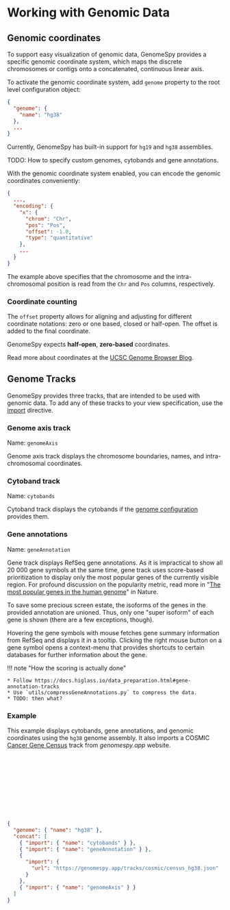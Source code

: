 # Working with Genomic Data

## Genomic coordinates

To support easy visualization of genomic data, GenomeSpy provides a specific
genomic coordinate system, which maps the discrete chromosomes or contigs
onto a concatenated, continuous linear axis.

To activate the genomic coordinate system, add `genome` property to the
root level configuration object:

```json
{
  "genome": {
    "name": "hg38"
  },
  ...
}
```

Currently, GenomeSpy has built-in support for `hg19` and `hg38` assemblies.

TODO: How to specify custom genomes, cytobands and gene annotations.

With the genomic coordinate system enabled, you can encode the genomic coordinates
conveniently:

```json
{
  ...,
  "encoding": {
    "x": {
      "chrom": "Chr",
      "pos": "Pos",
      "offset": -1.0,
      "type": "quantitative"
    },
    ...
  }
}
```

The example above specifies that the chromosome and the
intra-chromosomal position is read from the `Chr` and `Pos` columns,
respectively.

### Coordinate counting

The `offset` property allows for aligning and adjusting for
different coordinate notations: zero or one based, closed or half-open.
The offset is added to the final coordinate.

GenomeSpy expects **half-open**, **zero-based** coordinates.

Read more about coordinates at the [UCSC Genome Browser Blog](http://genome.ucsc.edu/blog/the-ucsc-genome-browser-coordinate-counting-systems/).

## Genome Tracks

GenomeSpy provides three tracks, that are intended to be used with genomic
data. To add any of these tracks to your view specification, use the
[import](#TODO) directive.

### Genome axis track

Name: `genomeAxis`

Genome axis track displays the chromosome boundaries, names, and
intra-chromosomal coordinates.

### Cytoband track

Name: `cytobands`

Cytoband track displays the cytobands if the [genome
configuration](coordinate-system.md#genomic-coordinates) provides them.

### Gene annotations

Name: `geneAnnotation`

Gene track displays RefSeq gene annotations. As it is impractical to show all
20 000 gene symbols at the same time, gene track uses score-based
prioritization to display only the most popular genes of the currently
visible region. For profound discussion on the popularity metric, read more
in "[The most popular genes in the human
genome](https://www.nature.com/articles/d41586-017-07291-9)" in Nature.

To save some precious screen estate, the isoforms of the genes in the
provided annotation are unioned. Thus, only one "super isoform" of each gene
is shown (there are a few exceptions, though).

Hovering the gene symbols with mouse fetches gene summary information from RefSeq
and displays it in a tooltip. Clicking the right mouse button on a gene symbol
opens a context-menu that provides shortcuts to certain databases for further
information about the gene.

!!! note "How the scoring is actually done"

    * Follow https://docs.higlass.io/data_preparation.html#gene-annotation-tracks
    * Use `utils/compressGeneAnnotations.py` to compress the data.
    * TODO: then what?

### Example

This example displays cytobands, gene annotations, and genomic coordinates
using the `hg38` genome assembly. It also imports a COSMIC [Cancer Gene
Census](https://cancer.sanger.ac.uk/census) track from _genomespy.app_
website.

<div class="embed-example">
    <div class="embed-container" style="height: 140px"></div>
    <div class="embed-spec">

```json
{
  "genome": { "name": "hg38" },
  "concat": [
    { "import": { "name": "cytobands" } },
    { "import": { "name": "geneAnnotation" } },
    {
      "import": {
        "url": "https://genomespy.app/tracks/cosmic/census_hg38.json"
      }
    },
    { "import": { "name": "genomeAxis" } }
  ]
}
```

</div>
</div>
